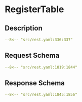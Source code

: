# RegisterTable

## Description

```yaml
--8<-- "src/rest.yaml:336:337"
```

## Request Schema

```yaml
--8<-- "src/rest.yaml:1819:1844"
```
## Response Schema

```yaml
--8<-- "src/rest.yaml:1845:1856"
```